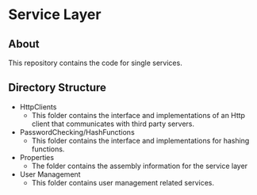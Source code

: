 # Service Layer
## About
This repository contains the code for single services.
## Directory Structure
* HttpClients
  * This folder contains the interface and implementations of an Http client that communicates with third party servers.
* PasswordChecking/HashFunctions
  * This folder contains the interface and implementations for hashing functions.
* Properties
  * The folder contains the assembly information for the service layer
* User Management
  * This folder contains user management related services.
